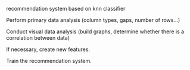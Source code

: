 
recommendation system based on knn classifier




Perform primary data analysis (column types, gaps, number of rows...)

Conduct visual data analysis (build graphs, determine whether there    is a correlation between data)

If necessary, create new features.

Train the recommendation system.